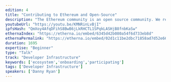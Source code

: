 ```yaml
---
edition: 4
title: "Contributing to Ethereum and Open-Source"
description: "The Ethereum community is an open source community. We rely on implementations of an open protocol, open tools built to interface with these implementations, and ultimately open source dApps and contracts that live on top. Without a healthy ecosystem of open source developers, Ethereum is nothing. That said, contributing to open source can sometimes feel intimidating, and it's not always clear how to get started. Fortunately, it is actually easy in the Ethereum community! Everything is growing and changing so much. There is so much to do and to build, and there are a ton of great ways to get started. This talk will help demystify contributing to Ethereum and open-source in general."
youtubeUrl: "https://youtu.be/KMNRinLvBjI"
ipfsHash: "QmXoy4AfqDFihS8BwB6jLkRHCTL1SPqkLASHjB8fnbKaSw"
ethernaIndex: "https://etherna.io/embed/6345d42b080a54f6d733eb8d"
ethernaPermalink: "https://etherna.io/embed/02d1c11be2dbc71858ad7d52e662f6fccbd1aebb4c284a893d3041a8ad3107b2"
duration: 1695
expertise: "Beginner"
type: "Talk"
track: "Developer Infrastructure"
keywords: ['ecosystem','onboarding','participating']
tags: ['Developer Infrastructure']
speakers: ['Danny Ryan']
---
```

